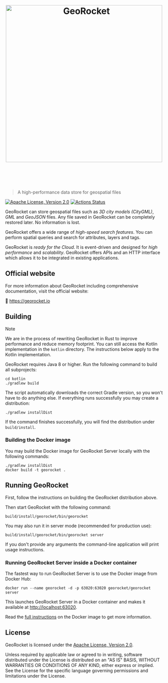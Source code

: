 <h1 align="center">
	<br>
	<br>
	<img width="500" src="https://georocket.io/images/logo.svg" alt="GeoRocket">
	<br>
	<br>
	<br>
</h1>

> A high-performance data store for geospatial files

[![Apache License, Version 2.0](https://img.shields.io/badge/license-Apache--2.0-blue.svg)](http://www.apache.org/licenses/LICENSE-2.0) [![Actions Status](https://github.com/georocket/georocket/workflows/Java%20CI/badge.svg)](https://github.com/georocket/georocket/actions)

GeoRocket can store geospatial files such as *3D city models (CityGML)*, *GML*
and *GeoJSON* files. Any file saved in GeoRocket can be completely restored
later. No information is lost.

GeoRocket offers a wide range of *high-speed search features*. You can perform
spatial queries and search for attributes, layers and tags.

GeoRocket is *ready for the Cloud*. It is event-driven and designed for
*high performance* and *scalability*. GeoRocket offers APIs and an HTTP
interface which allows it to be integrated in existing applications.

## Official website

For more information about GeoRocket including comprehensive documentation,
visit the official website:

&#128640; https://georocket.io

## Building

> [!NOTE]
> We are in the process of rewriting GeoRocket in Rust to improve performance and reduce memory footprint. You can still access the Kotlin implementation in the `kotlin` directory. The instructions below apply to the Kotlin implementation.

GeoRocket requires Java 8 or higher. Run the following command to build
all subprojects:

    cd kotlin
    ./gradlew build

The script automatically downloads the correct Gradle version, so you won't
have to do anything else. If everything runs successfully you may create a
distribution:

    ./gradlew installDist

If the command finishes successfully, you will find the distribution under
`build/install`.

### Building the Docker image

You may build the Docker image for GeoRocket Server locally with the following
commands:

    ./gradlew installDist
    docker build -t georocket .

## Running GeoRocket

First, follow the instructions on building the GeoRocket distribution above.

Then start GeoRocket with the following command:

    build/install/georocket/bin/georocket

You may also run it in server mode (recommended for production use):

    build/install/georocket/bin/georocket server

If you don't provide any arguments the command-line application will print
usage instructions.

### Running GeoRocket Server inside a Docker container

The fastest way to run GeoRocket Server is to use the Docker image from
Docker Hub:

    docker run --name georocket -d -p 63020:63020 georocket/georocket server

This launches GeoRocket Server in a Docker container and makes it available at
<http://localhost:63020>.

Read the [full instructions](https://hub.docker.com/r/georocket/georocket/) on
the Docker image to get more information.

License
-------

GeoRocket is licensed under the
[Apache License, Version 2.0](http://www.apache.org/licenses/LICENSE-2.0).

Unless required by applicable law or agreed to in writing, software
distributed under the License is distributed on an "AS IS" BASIS,
WITHOUT WARRANTIES OR CONDITIONS OF ANY KIND, either express or implied.
See the License for the specific language governing permissions and
limitations under the License.

